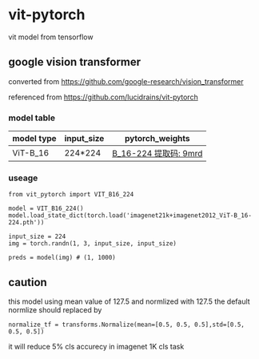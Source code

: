 # vit-pytorch
vit model from tensorflow

## google vision transformer 

converted from https://github.com/google-research/vision_transformer


referenced from https://github.com/lucidrains/vit-pytorch

###  model table

|model type|input_size|pytorch_weights|
|---|---|---|
|ViT-B_16|224*224|[B_16-224 提取码: 9mrd](https://pan.baidu.com/s/1PDV8own0jOs_UyMsYPzymQ)|

### useage

```
from vit_pytorch import VIT_B16_224

model = VIT_B16_224()
model.load_state_dict(torch.load('imagenet21k+imagenet2012_ViT-B_16-224.pth'))

input_size = 224
img = torch.randn(1, 3, input_size, input_size)

preds = model(img) # (1, 1000)

```
## caution

this model using mean value of 127.5 and normlized with 127.5 the default normlize should replaced by

```
normalize_tf = transforms.Normalize(mean=[0.5, 0.5, 0.5],std=[0.5, 0.5, 0.5])
```

it will reduce 5% cls accurecy in imagenet 1K cls task
